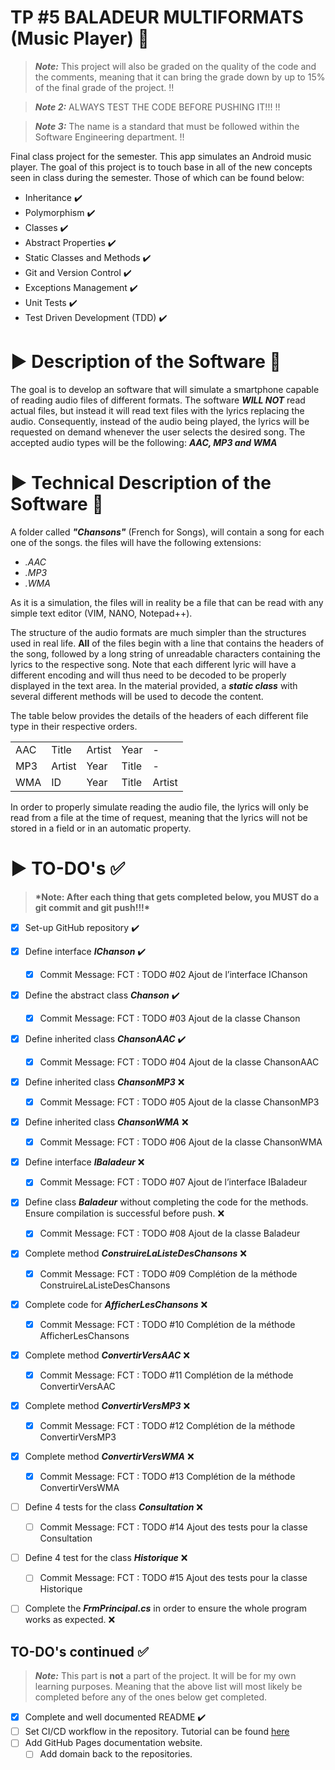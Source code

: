 # TP #5 BALADEUR MULTIFORMATS (Music Player) :musical_score:

> **_Note:_** This project will also be graded on the quality of the code and the comments, meaning that it can bring the grade down by up to 15% of the final grade of the project. :bangbang:

> **_Note 2:_** ALWAYS TEST THE CODE BEFORE PUSHING IT!!! :bangbang:

> **_Note 3:_** The name is a standard that must be followed within the Software Engineering department. :bangbang:

Final class project for the semester. This app simulates an Android music player. The goal of this project is to touch base in all of the new concepts seen in class during the semester. Those of which can be found below:

- Inheritance :heavy_check_mark:
- Polymorphism :heavy_check_mark:
- Classes :heavy_check_mark:
- Abstract Properties :heavy_check_mark:
- Static Classes and Methods :heavy_check_mark:
- Git and Version Control :heavy_check_mark:
- Exceptions Management :heavy_check_mark:
- Unit Tests :heavy_check_mark:
- Test Driven Development (TDD) :heavy_check_mark:

# :arrow_forward: Description of the Software :rocket:

The goal is to develop an software that will simulate a smartphone capable of reading audio files of different formats. The software **_WILL NOT_** read actual files, but instead it will read text files with the lyrics replacing the audio. Consequently, instead of the audio being played, the lyrics will be requested on demand whenever the user selects the desired song. The accepted audio types will be the following: **_AAC, MP3 and WMA_**

# :arrow_forward: Technical Description of the Software :scroll:

A folder called **_"Chansons"_** (French for Songs), will contain a song for each one of the songs. the files will have the following extensions:

- _.AAC_
- _.MP3_
- _.WMA_

As it is a simulation, the files will in reality be a file that can be read with any simple text editor (VIM, NANO, Notepad++).

The structure of the audio formats are much simpler than the structures used in real life. **All** of the files begin with a line that contains the headers of the song, followed by a long string of unreadable characters containing the lyrics to the respective song. Note that each different lyric will have a different encoding and will thus need to be decoded to be properly displayed in the text area. In the material provided, a **_static class_** with several different methods will be used to decode the content.

The table below provides the details of the headers of each different file type in their respective orders.

|     |        |        |       |        |
| --- | ------ | ------ | ----- | ------ |
| AAC | Title  | Artist | Year  | -      |
| MP3 | Artist | Year   | Title | -      |
| WMA | ID     | Year   | Title | Artist |

In order to properly simulate reading the audio file, the lyrics will only be read from a file at the time of request, meaning that the lyrics will not be stored in a field or in an automatic property.

# :arrow_forward: TO-DO's :white_check_mark:

> **\*Note: After each thing that gets completed below, you **MUST** do a git commit and git push!!!\***

- [x] Set-up GitHub repository :heavy_check_mark:
- [x] Define interface **_IChanson_** :heavy_check_mark:

  - [x] Commit Message: FCT : TODO #02 Ajout de l’interface IChanson

- [x] Define the abstract class **_Chanson_** :heavy_check_mark:

  - [x] Commit Message: FCT : TODO #03 Ajout de la classe Chanson

- [x] Define inherited class **_ChansonAAC_** :heavy_check_mark:

  - [x] Commit Message: FCT : TODO #04 Ajout de la classe ChansonAAC

- [x] Define inherited class **_ChansonMP3_** :x:

  - [x] Commit Message: FCT : TODO #05 Ajout de la classe ChansonMP3

- [x] Define inherited class **_ChansonWMA_** :x:

  - [x] Commit Message: FCT : TODO #06 Ajout de la classe ChansonWMA

- [x] Define interface **_IBaladeur_** :x:

  - [x] Commit Message: FCT : TODO #07 Ajout de l’interface IBaladeur

- [x] Define class **_Baladeur_** without completing the code for the methods. Ensure compilation is successful before push. :x:

  - [x] Commit Message: FCT : TODO #08 Ajout de la classe Baladeur

- [x] Complete method **_ConstruireLaListeDesChansons_** :x:

  - [x] Commit Message: FCT : TODO #09 Complétion de la méthode ConstruireLaListeDesChansons

- [x] Complete code for **_AfficherLesChansons_** :x:

  - [x] Commit Message: FCT : TODO #10 Complétion de la méthode AfficherLesChansons

- [x] Complete method **_ConvertirVersAAC_** :x:

  - [x] Commit Message: FCT : TODO #11 Complétion de la méthode ConvertirVersAAC

- [x] Complete method **_ConvertirVersMP3_** :x:

  - [x] Commit Message: FCT : TODO #12 Complétion de la méthode ConvertirVersMP3

- [x] Complete method **_ConvertirVersWMA_** :x:

  - [x] Commit Message: FCT : TODO #13 Complétion de la méthode ConvertirVersWMA

- [ ] Define 4 tests for the class **_Consultation_** :x:

  - [ ] Commit Message: FCT : TODO #14 Ajout des tests pour la classe Consultation

- [ ] Define 4 test for the class **_Historique_** :x:

  - [ ] Commit Message: FCT : TODO #15 Ajout des tests pour la classe Historique

- [ ] Complete the **_FrmPrincipal.cs_** in order to ensure the whole program works as expected. :x:

## TO-DO's continued :white_check_mark:

> **_Note:_** This part is **not** a part of the project. It will be for my own learning purposes. Meaning that the above list will most likely be completed before any of the ones below get completed.

- [x] Complete and well documented README :heavy_check_mark:
- [ ] Set CI/CD workflow in the repository. Tutorial can be found [here](https://www.cbtnuggets.com/blog/certifications/microsoft/setting-up-a-ci-pipeline-with-github-actions-in-c-with-examples)
- [ ] Add GitHub Pages documentation website.
  - [ ] Add domain back to the repositories.
